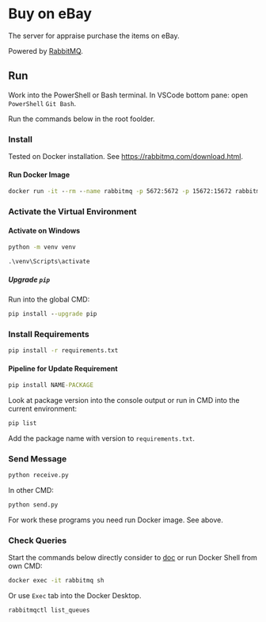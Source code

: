 # Buy on eBay

The server for appraise purchase the items on eBay.

Powered by [RabbitMQ](https://rabbitmq.com).

## Run

Work into the PowerShell or Bash terminal. In VSCode bottom pane: open `PowerShell` `Git Bash`.

Run the commands below in the root foolder.

### Install

Tested on Docker installation. See <https://rabbitmq.com/download.html>.

#### Run Docker Image

```cmd
docker run -it --rm --name rabbitmq -p 5672:5672 -p 15672:15672 rabbitmq:3.12-management
```

### Activate the Virtual Environment

#### Activate on Windows

```cmd
python -m venv venv
```

```cmd
.\venv\Scripts\activate
```

##### Upgrade `pip`

Run into the global CMD:

```cmd
pip install --upgrade pip
```

### Install Requirements

```cmd
pip install -r requirements.txt
```

#### Pipeline for Update Requirement

```cmd
pip install NAME-PACKAGE
```

Look at package version into the console output or run in CMD into the current environment:

```cmd
pip list
```

Add the package name with version to `requirements.txt`.

### Send Message

```cmd
python receive.py
```

In other CMD:

```cmd
python send.py
```

For work these programs you need run Docker image. See above.

### Check Queries

Start the commands below directly consider to [doc](https://docs.docker.com/engine/reference/commandline/exec/) or run Docker Shell from own CMD:

```cmd
docker exec -it rabbitmq sh
```

Or use `Exec` tab into the Docker Desktop.

```cmd
rabbitmqctl list_queues
```
